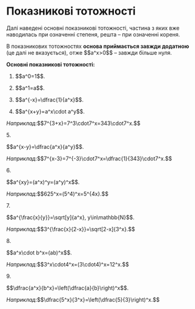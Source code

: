 # Показниковi тотожностi

<p>Далі наведені основні показникові тотожності, частина з яких вже наводилась при означенні степеня, решта – при означенні кореня.</p>

<p>В показникових тотожностях <b>основа приймається завжди додатною</b> (це далі не вказується), отже $$a^x>0$$ – завжди більше нуля.</p>

<p><b>Основні показникові тотожності:</b></p>

1. <p>$$a^0=1$$.</p>
2. <p>$$a^1=a$$.</p>
3. <p>$$a^{-x}=\dfrac{1}{a^x}$$.</p>
4. <p>$$a^{x+y}=a^x\cdot a^y$$.</p>
<p><i>Наприклад:</i>$$7^{3+x}=7^3\cdot7^x=343\cdot7^x.$$</p>
5. <p>$$a^{x-y}=\dfrac{a^x}{a^y}$$.</p>
<p><i>Наприклад:</i>$$7^{x-3}=7^{-3}\cdot7^x=\dfrac{1}{343}\cdot7^x.$$</p>
6. <p>$$a^{xy}=(a^x)^y=(a^y)^x$$.</p>
<p><i>Наприклад:</i>$$625^x=(5^4)^x=5^{4x}.$$</p>
7. <p>$$a^{\frac{x}{y}}=\sqrt[y]{a^x}, y\in\mathbb{N}$$.</p>
<p><i>Наприклад:</i>$$3^{\frac{x}{2-x}}=\sqrt[2-x]{3^x}.$$</p>
8. <p>$$a^x\cdot b^x=(ab)^x$$.</p>
<p><i>Наприклад:</i>$$3^x\cdot4^x=(3\cdot4)^x=12^x.$$</p>
9. <p>$$\dfrac{a^x}{b^x}=\left(\dfrac{a}{b}\right)^x$$.</p>
<p><i>Наприклад:</i>$$\dfrac{5^x}{3^x}=\left(\dfrac{5}{3}\right)^x.$$</p>

